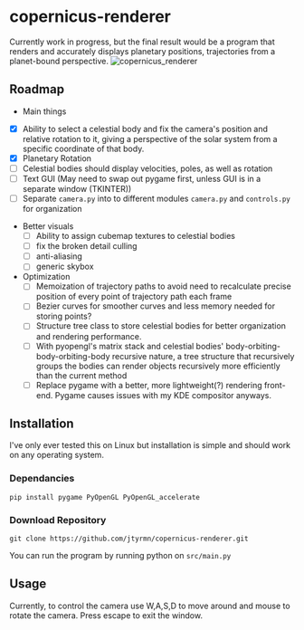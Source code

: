 # copernicus-renderer
Currently work in progress, but the final result would be a program that
renders and accurately displays planetary positions, trajectories from a planet-bound perspective.
![copernicus_renderer](https://user-images.githubusercontent.com/83618806/118250531-700f3300-b45b-11eb-9d84-4f11d6ac5797.png)

## Roadmap
* Main things
 * [x] Ability to select a celestial body and fix the camera's position and relative rotation to it, giving a perspective of the solar system from a specific coordinate of that body.
 * [x] Planetary Rotation
 * [ ] Celestial bodies should display velocities, poles, as well as rotation
 * [ ] Text GUI (May need to swap out pygame first, unless GUI is in a separate window (TKINTER))
 * [ ] Separate `camera.py` into to different modules `camera.py` and `controls.py` for organization
* Better visuals
  * [ ] Ability to assign cubemap textures to celestial bodies
  * [ ] fix the broken detail culling
  * [ ] anti-aliasing
  * [ ] generic skybox
* Optimization
  * [ ] Memoization of trajectory paths to avoid need to recalculate precise position of every point of trajectory path each frame
   * [ ] Bezier curves for smoother curves and less memory needed for storing points?
  * [ ] Structure tree class to store celestial bodies for better organization and rendering performance.
   * [ ] With pyopengl's matrix stack and celestial bodies' body-orbiting-body-orbiting-body recursive nature, a tree structure that recursively groups the bodies can render objects recursively more efficiently than the current method
   * [ ] Replace pygame with a better, more lightweight(?) rendering front-end. Pygame causes issues with my KDE compositor anyways.

## Installation
I've only ever tested this on Linux but installation is simple and should work on any operating system.
### Dependancies
```
pip install pygame PyOpenGL PyOpenGL_accelerate
```
### Download Repository
```
git clone https://github.com/jtyrmn/copernicus-renderer.git
```
You can run the program by running python on `src/main.py`

## Usage
Currently, to control the camera use W,A,S,D to move around and mouse to rotate the camera. Press escape to exit the window.
